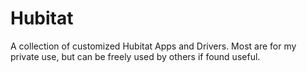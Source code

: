 # Hubitat

A collection of customized Hubitat Apps and Drivers. Most are for my private use, but can be freely used by others if found useful.
